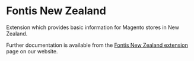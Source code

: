 Fontis New Zealand
==================

Extension which provides basic information for Magento stores in New Zealand.

Further documentation is available from the [Fontis New Zealand extension](https://www.fontis.com.au/new-zealand-magento-extension) page on our website.
